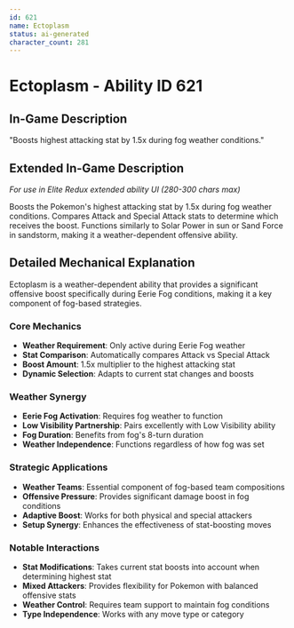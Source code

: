 ```yaml
---
id: 621
name: Ectoplasm
status: ai-generated
character_count: 281
---
```


# Ectoplasm - Ability ID 621

## In-Game Description
"Boosts highest attacking stat by 1.5x during fog weather conditions."

## Extended In-Game Description
*For use in Elite Redux extended ability UI (280-300 chars max)*

Boosts the Pokemon's highest attacking stat by 1.5x during fog weather conditions. Compares Attack and Special Attack stats to determine which receives the boost. Functions similarly to Solar Power in sun or Sand Force in sandstorm, making it a weather-dependent offensive ability.

## Detailed Mechanical Explanation

Ectoplasm is a weather-dependent ability that provides a significant offensive boost specifically during Eerie Fog conditions, making it a key component of fog-based strategies.

### Core Mechanics
- **Weather Requirement**: Only active during Eerie Fog weather
- **Stat Comparison**: Automatically compares Attack vs Special Attack
- **Boost Amount**: 1.5x multiplier to the highest attacking stat
- **Dynamic Selection**: Adapts to current stat changes and boosts

### Weather Synergy
- **Eerie Fog Activation**: Requires fog weather to function
- **Low Visibility Partnership**: Pairs excellently with Low Visibility ability
- **Fog Duration**: Benefits from fog's 8-turn duration
- **Weather Independence**: Functions regardless of how fog was set

### Strategic Applications
- **Weather Teams**: Essential component of fog-based team compositions
- **Offensive Pressure**: Provides significant damage boost in fog conditions
- **Adaptive Boost**: Works for both physical and special attackers
- **Setup Synergy**: Enhances the effectiveness of stat-boosting moves

### Notable Interactions
- **Stat Modifications**: Takes current stat boosts into account when determining highest stat
- **Mixed Attackers**: Provides flexibility for Pokemon with balanced offensive stats
- **Weather Control**: Requires team support to maintain fog conditions
- **Type Independence**: Works with any move type or category
